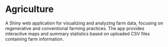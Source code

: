 # Agriculture
A Shiny web application for visualizing and analyzing farm data, focusing on regenerative and conventional farming practices. The app provides interactive maps and summary statistics based on uploaded CSV files containing farm information.

